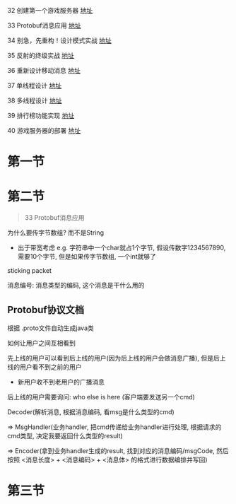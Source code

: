 32 创建第一个游戏服务器 [地址](https://ke.qq.com/webcourse/index.html#cid=398381&term_id=100558952&taid=4185784932766765&type=1024&vid=5285890800399063565)

33 Protobuf消息应用 [地址](https://ke.qq.com/webcourse/index.html#cid=398381&term_id=100558952&taid=4185789227734061&type=1024&vid=5285890800507950005)

34 别急，先重构！设计模式实战 [地址](https://ke.qq.com/webcourse/index.html#cid=398381&term_id=100558952&taid=4185793522701357&type=1024&vid=5285890800718120421)

35 反射的终级实战 [地址](https://ke.qq.com/webcourse/index.html#cid=398381&term_id=100558952&taid=4185797817668653&type=1024&vid=5285890800845174567)

36 重新设计移动消息 [地址](https://ke.qq.com/webcourse/index.html#cid=398381&term_id=100558952&taid=4185802112635949&type=1024&vid=5285890801032246624)

37 单线程设计 [地址](https://ke.qq.com/webcourse/index.html#cid=398381&term_id=100558952&taid=4185806407603245&type=1024&vid=5285890801121684993)

38 多线程设计 [地址](https://ke.qq.com/webcourse/index.html#cid=398381&term_id=100558952&taid=4185810702570541&type=1024&vid=5285890801342298616)

39 排行榜功能实现 [地址](https://ke.qq.com/webcourse/index.html#cid=398381&term_id=100558952&taid=4185814997537837&type=1024&vid=5285890801430986082)

40 游戏服务器的部署 [地址](https://ke.qq.com/webcourse/index.html#cid=398381&term_id=100558952&taid=4185819292505133&type=1024&vid=5285890801654691979)







# 第一节





# 第二节

> 33 Protobuf消息应用



为什么要传字节数组?  而不是String 

- 出于带宽考虑  e.g. 字符串中一个char就占1个字节, 假设传数字1234567890, 需要10个字节, 但是如果传字节数组, 一个int就够了



sticking packet



消息编号: 消息类型的编码, 这个消息是干什么用的   





## Protobuf协议文档

根据 .proto文件自动生成java类





如何让用户之间互相看到



先上线的用户可以看到后上线的用户(因为后上线的用户会做消息广播), 但是后上线的用户看不到之前的用户

- 新用户收不到老用户的广播消息

后上线的用户需要询问: who else is here (客户端要发送另一个cmd)







Decoder(解析消息, 根据消息编码, 看msg是什么类型的cmd) 

=> MsgHandler(业务handler, 把cmd传递给业务handler进行处理, 根据请求的cmd类型, 决定我要返回什么类型的result)

=> Encoder(拿到业务handler生成的result, 找到对应的消息编码/msgCode, 然后按照 <消息长度> + <消息编码> + <消息体> 的格式进行数据编排并写回)





# 第三节











